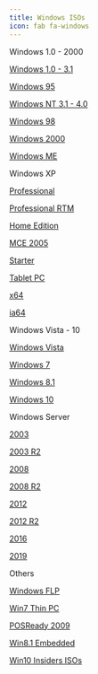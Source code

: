 ```yaml
---
title: Windows ISOs
icon: fab fa-windows
---
```


<div class="box">
  <p class="title" id="windows">
    <i class="fab fa-windows"></i> Windows 1.0 - 2000
  </p>
  <a class="button is-dark is-purple is-rounded" href="https://mega.nz/#F!rMNQFIqB!kVUiDuv7n5_A59t0NBKd9A">
    <span class="icon is-small"><i class="fas fa-download"></i></span>
    <p>Windows 1.0 - 3.1</p>
  </a>
  <a class="button is-dark is-purple is-rounded" href="https://mega.nz/#F!2JlWSQJK!P7Vbac3ldKHgGNhFrfFRnA">
    <span class="icon is-small"><i class="fas fa-download"></i></span>
    <p>Windows 95</p>
  </a>
  <a class="button is-dark is-purple is-rounded" href="https://mega.nz/#F!KIsiiABB!ncHdEqur9O7pqy-DPnxKaw">
    <span class="icon is-small"><i class="fas fa-download"></i></span>
    <p>Windows NT 3.1 - 4.0</p>
  </a>
  <a class="button is-dark is-purple is-rounded" href="https://mega.nz/#F!HZlE1QRY!hekoJOLKx80uYtQceGgWbQ">
    <span class="icon is-small"><i class="fas fa-download"></i></span>
    <p>Windows 98</p>
  </a>
  <a class="button is-dark is-purple is-rounded" href="https://mega.nz/#!LYVmiSBS!rF_DFLuyIkkGF86FV7NE8k34hIFjQlBoCbf0XvcA7mM">
    <span class="icon is-small"><i class="fas fa-download"></i></span>
    <p>Windows 2000</p>
  </a>
  <a class="button is-dark is-purple is-rounded" href="https://mega.nz/#!DYUWjQ5Y!sFD0g1aDyhMwUxo7ZkkZm-enk0Ux-NTeziBw6wR8YY4">
    <span class="icon is-small"><i class="fas fa-download"></i></span>
    <p>Windows ME</p>
  </a>
</div>

<div class="box">
  <p class="title">
    <i class="fab fa-windows"></i> Windows XP
  </p>
  <a class="button is-dark is-purple is-rounded" href="https://mega.nz/#!nE0xGRaC!L9ggqL7hRcm-2K7OszrDDCaGivPy9FsZdCfyaHcwGHE">
    <span class="icon is-small"><i class="fas fa-download"></i></span>
    <p>Professional</p>
  </a>
  <a class="button is-dark is-purple is-rounded" href="https://mega.nz/#!Dc8iHYbC!Bzq-MccyHuSEUdomRXO72UH9kXRMqAu3jV2gD-iHfAI">
    <span class="icon is-small"><i class="fas fa-download"></i></span>
    <p>Professional RTM</p>
  </a>
  <a class="button is-dark is-purple is-rounded" href="https://mega.nz/#!yBlEkYQI!phcBWeLHEkZ0Iiiufna5X72epw6YbbY3lXJtbmOWztE">
    <span class="icon is-small"><i class="fas fa-download"></i></span>
    <p>Home Edition</p>
  </a>
  <a class="button is-dark is-purple is-rounded" href="https://mega.nz/#!GBk2RAhY!iAxvUty-65shTZVZWLB08VPryvBrUXAbOv7YYA7h6Ik">
    <span class="icon is-small"><i class="fas fa-download"></i></span>
    <p>MCE 2005</p>
  </a>
  <a class="button is-dark is-purple is-rounded" href="https://mega.nz/#!Dd9ATSaK!XgVZoSZ601CqN6bNjcak0mCI2acM3ha03i9C1xMO9ZU">
    <span class="icon is-small"><i class="fas fa-download"></i></span>
    <p>Starter</p>
  </a>
  <a class="button is-dark is-purple is-rounded" href="https://mega.nz/#!Ld0mRKoa!hmNxF3YiaAcjS7Fwp8iDICIBUn9keklgVhK0ovFIyhw">
    <span class="icon is-small"><i class="fas fa-download"></i></span>
    <p>Tablet PC</p>
  </a>
  <a class="button is-dark is-purple is-rounded" href="https://mega.nz/#!DQkWRICR!_0zKVmK6vVMfE8THixNMKjJXARV7TMBpeIr_LTGLInE">
    <span class="icon is-small"><i class="fas fa-download"></i></span>
    <p>x64</p>
  </a>
  <a class="button is-dark is-purple is-rounded" href="https://mega.nz/#!rB1URA7a!740BLUV2IOSrbeyHXHzRbAAXRqJ2QVKn9RY_nGQCoTU">
    <span class="icon is-small"><i class="fas fa-download"></i></span>
    <p>ia64</p>
  </a>
</div>

<div class="box">
  <p class="title">
    <i class="fab fa-windows"></i> Windows Vista - 10
  </p>
  <a class="button is-dark is-purple is-rounded" href="https://mega.nz/#!Gc1mmK5Z!p3Jcew0SAuIzhF3-nmCcSPZ4mPcPc4scF7YzdBn1ZRQF">
    <span class="icon is-small"><i class="fas fa-download"></i></span>
    <p>Windows Vista</p>
  </a>
  <a class="button is-dark is-purple is-rounded" href="https://www.microsoft.com/en-us/software-download/windows7">
    <span class="icon is-small"><i class="fas fa-external-link-alt"></i></span>
    <p>Windows 7</p>
  </a>
  <a class="button is-dark is-purple is-rounded" href="https://www.microsoft.com/en-us/software-download/windows8ISO">
    <span class="icon is-small"><i class="fas fa-external-link-alt"></i></span>
    <p>Windows 8.1</p>
  </a>
  <a class="button is-dark is-purple is-rounded" href="https://www.microsoft.com/en-us/software-download/windows10">
    <span class="icon is-small"><i class="fas fa-external-link-alt"></i></span>
    <p>Windows 10</p>
  </a>
</div>

<div class="box">
  <p class="title">
    <i class="fab fa-windows"></i> Windows Server
  </p>
  <a class="button is-dark is-purple is-rounded" href="https://mega.nz/#!bZNgECrQ!KOhof733PHTjGod8QVDRr5eUvhJviYpeg2E-C8vixLw">
    <span class="icon is-small"><i class="fas fa-download"></i></span>
    <p>2003</p>
  </a>
  <a class="button is-dark is-purple is-rounded" href="https://mega.nz/#!KIcG3IJT!xnsugXsBuSvPDwVBC1LrYf5tLktae5mcnTz-dRiYW5Y">
    <span class="icon is-small"><i class="fas fa-download"></i></span>
    <p>2003 R2</p>
  </a>
  <a class="button is-dark is-purple is-rounded" href="https://www.microsoft.com/en-us/download/details.aspx?id=5023">
    <span class="icon is-small"><i class="fas fa-external-link-alt"></i></span>
    <p>2008</p>
  </a>
  <a class="button is-dark is-purple is-rounded" href="https://www.microsoft.com/en-us/download/details.aspx?id=11093">
    <span class="icon is-small"><i class="fas fa-external-link-alt"></i></span>
    <p>2008 R2</p>
  </a>
  <a class="button is-dark is-purple is-rounded" href="https://www.microsoft.com/en-us/evalcenter/evaluate-windows-server-2012">
    <span class="icon is-small"><i class="fas fa-external-link-alt"></i></span>
    <p>2012</p>
  </a>
  <a class="button is-dark is-purple is-rounded" href="https://www.microsoft.com/en-us/evalcenter/evaluate-windows-server-2012-r2">
    <span class="icon is-small"><i class="fas fa-external-link-alt"></i></span>
    <p>2012 R2</p>
  </a>
  <a class="button is-dark is-purple is-rounded" href="https://www.microsoft.com/en-us/evalcenter/evaluate-windows-server-2016">
    <span class="icon is-small"><i class="fas fa-external-link-alt"></i></span>
    <p>2016</p>
  </a>
  <a class="button is-dark is-purple is-rounded" href="https://www.microsoft.com/en-us/evalcenter/evaluate-windows-server-2019">
    <span class="icon is-small"><i class="fas fa-external-link-alt"></i></span>
    <p>2019</p>
  </a>
</div>


<div class="box">
  <p class="title">
    <i class="fab fa-windows"></i> Others
  </p>
  <a class="button is-dark is-purple is-rounded" href="https://mega.nz/#!zUUiBaxK!_X1MJzmY0xIGv1xqv8Bgxa4Q_A9o5WMODltgs6RqHEs">
    <span class="icon is-small"><i class="fas fa-download"></i></span>
    <p>Windows FLP</p>
  </a>
  <a class="button is-dark is-purple is-rounded" href="https://mega.nz/#!qB9xVCLZ!eTfZ34xOPcXoH2wnJIHNUBVYD4Uc6DZS4xU_99tDZWw">
    <span class="icon is-small"><i class="fas fa-download"></i></span>
    <p>Win7 Thin PC</p>
  </a>
    <a class="button is-dark is-purple is-rounded" href="https://www.microsoft.com/en-us/download/details.aspx?id=11196">
    <span class="icon is-small"><i class="fas fa-external-link-alt"></i></span>
    <p>POSReady 2009</p>
  </a>
  <a class="button is-dark is-purple is-rounded" href="https://www.microsoft.com/en-us/download/details.aspx?id=40745">
    <span class="icon is-small"><i class="fas fa-external-link-alt"></i></span>
    <p>Win8.1 Embedded</p>
  </a>
  <a class="button is-dark is-purple is-rounded" href="https://www.microsoft.com/en-us/software-download/windowsinsiderpreviewadvanced">
    <span class="icon is-small"><i class="fas fa-external-link-alt"></i></span>
    <p>Win10 Insiders ISOs</p>
  </a>
</div>
